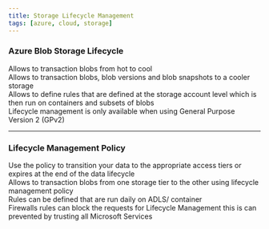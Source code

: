 ```yaml
---
title: Storage Lifecycle Management
tags: [azure, cloud, storage]
---
```


### Azure Blob Storage Lifecycle

Allows to transaction blobs from hot to cool  
Allows to transaction blobs, blob versions and blob snapshots to a cooler storage  
Allows to define rules that are defined at the storage account level which is then run on containers and subsets of blobs  
Lifecycle management is only available when using General Purpose Version 2 (GPv2)

---

### Lifecycle Management Policy

Use the policy to transition your data to the appropriate access tiers or expires at the end of the data lifecycle  
Allows to transaction blobs from one storage tier to the other using lifecycle management policy  
Rules can be defined that are run daily on ADLS/ container  
Firewalls rules can block the requests for Lifecycle Management this is can prevented by trusting all Microsoft Services